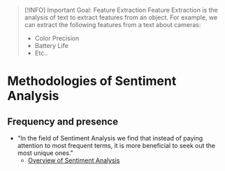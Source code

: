 
> [!INFO] Important Goal: Feature Extraction
> Feature Extraction is the analysis of text to extract features from an object. 
> For example, we can extract the following features from a text about cameras:
> - Color Precision
> - Battery Life
> - Etc..

# Methodologies of Sentiment Analysis
## Frequency and presence
- "In the field of Sentiment Analysis we find that instead of paying attention to most frequent terms, it is more beneficial to seek out the most unique ones."
	- [Overview of Sentiment Analysis](https://d1wqtxts1xzle7.cloudfront.net/3243118/CompsYelenaMejova-libre.pdf?1390830364=&response-content-disposition=inline%3B+filename%3DSentiment_Analysis_An_Overview.pdf&Expires=1682951861&Signature=fMMN4ojhR~jc0o9ZlJfO39NUjwVsX48sWSe8Q8uQhJUG6hV5y6IJtGH2kqNZBJJz~alMYjh8mJ--i6WGa~xVJ8Wl~GpEqrsC~p4KmVYkRVX031gboTxMwY-ql4idMnB4R2bLv6uU1nU9odWaGfTxEj7INXKo11JUGX-aJnYAuZwwDVwODePo~oS~U6Cucko4HRNTuGUcYdZROghEVdX-7SiYEo-axQ6iMeTChzUoCNJvuOtgl2wC89dJMljmHL9ooCE2wPy8suHkZgPPjWa1HPbUs-nC1ivBXf2EAe4DrgQdYiWiO9pwjbEh9OZp8XfHsavNoLurwSiJNrgdy7vIXw__&Key-Pair-Id=APKAJLOHF5GGSLRBV4ZA)

